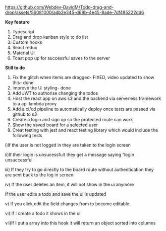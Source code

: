 https://github.com/Webdev-DavidM/Todo-drag-and-drop/assets/56081000/adb2e345-d69b-4e45-8ade-7df485222dd6

**Key feature**

1. Typescript
2. Drag and drop kanban style to do list
3. Custom hooks
4. React redux
5. Material Ui
6. Toast pop up for successful saves to the server

**Still to do**

1. Fix the glitch when items are dragged- FIXED, video updated to show this- done
2. Improve the UI styling- done
3. Add JWT to authorise changing the todos
4. Host the react app on aws s3 and the backend via serverless framework to a api lambda proxy
5. Add a ci/cd pipeline to automatically deploy once tests are passed via github to s3
6. Create a login and sign up so the protected route can work
7. Show the saved board for a selected user
8. Creat testing with jest and react testing library which would include the following tests

i)If the user is not logged in they are taken to the login screen

ii)If their login is unsucessfult they get a message saying “login unsuccessful

iii) If they try to go directly to the board route without authentication they are sent back to the log in screen

iv) If the user deletes an item, it will not show in the ui anymore

If the user edits a todo and save the ui is updated

v) If you click edit the field changes from to become editable

vi) If I create a todo it shows in the ui

vii)If I put a array into this hook it will return an object sorted into columns
